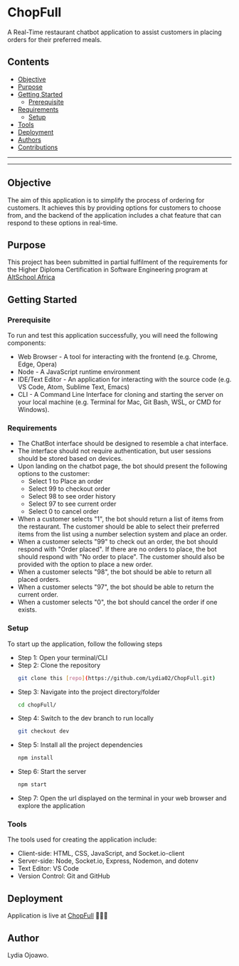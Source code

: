 # ChopFull

A Real-Time restaurant chatbot application to assist customers in placing orders for their preferred meals.

## Contents
- [Objective](#objective)
- [Purpose](#purpose)
- [Getting Started](#getting-started)
    - [Prerequisite](#prerequisite)
- [Requirements](#requirements)
    - [Setup](#setup)
- [Tools](#tools)
- [Deployment](#deployment)
- [Authors](#author)
- [Contributions](#contributions)

___
___

## Objective
The aim of this application is to simplify the process of ordering for customers. It achieves this by providing options for customers to choose from, and the backend of the application includes a chat feature that can respond to these options in real-time.

## Purpose
This project has been submitted in partial fulfilment of the requirements for the Higher Diploma Certification in Software Engineering program at [AltSchool Africa](https://www.altschoolafrica.com/)

## Getting Started
### Prerequisite 
To run and test this application successfully, you will need the following components:

- Web Browser - A tool for interacting with the frontend (e.g. Chrome, Edge, Opera)
- Node - A JavaScript runtime environment
- IDE/Text Editor - An application for interacting with the source code (e.g. VS Code, Atom, Sublime Text, Emacs)
- CLI - A Command Line Interface for cloning and starting the server on your local machine (e.g. Terminal for Mac, Git Bash, WSL, or CMD for Windows).

### Requirements
- The ChatBot interface should be designed to resemble a chat interface.
- The interface should not require authentication, but user sessions should be stored based on devices.
- Upon landing on the chatbot page, the bot should present the following options to the customer:
  - Select 1 to Place an order
  - Select 99 to checkout order
  - Select 98 to see order history
  - Select 97 to see current order
  - Select 0 to cancel order
- When a customer selects "1", the bot should return a list of items from the restaurant. The customer should be able to select their preferred items from the list using a number selection system and place an order.
- When a customer selects "99" to check out an order, the bot should respond with "Order placed". If there are no orders to place, the bot should respond with "No order to place". The customer should also be provided with the option to place a new order.
- When a customer selects "98", the bot should be able to return all placed orders.
- When a customer selects "97", the bot should be able to return the current order.
- When a customer selects "0", the bot should cancel the order if one exists.

### Setup
To start up the application, follow the following steps
- Step 1: Open your terminal/CLI
- Step 2: Clone the repository
    ```sh
    git clone this [repo](https://github.com/Lydia02/ChopFull.git) 
    ```
- Step 3: Navigate into the project directory/folder
    ```sh
    cd chopFull/
    ```
- Step 4: Switch to the dev branch to run locally
    ```sh
    git checkout dev
    ```
- Step 5: Install all the project dependencies
    ```sh
    npm install
    ```
- Step 6: Start the server
    ```sh
    npm start
    ```
- Step 7: Open the url displayed on the terminal in your web browser and explore the application

### Tools
The tools used for creating the application include:

- Client-side: HTML, CSS, JavaScript, and Socket.io-client
- Server-side: Node, Socket.io, Express, Nodemon, and dotenv
- Text Editor: VS Code
- Version Control: Git and GitHub


## Deployment
Application is live at [ChopFull](https://chopfull-ryww.onrender.com) 🚀🚀🚀

## Author
Lydia Ojoawo.

